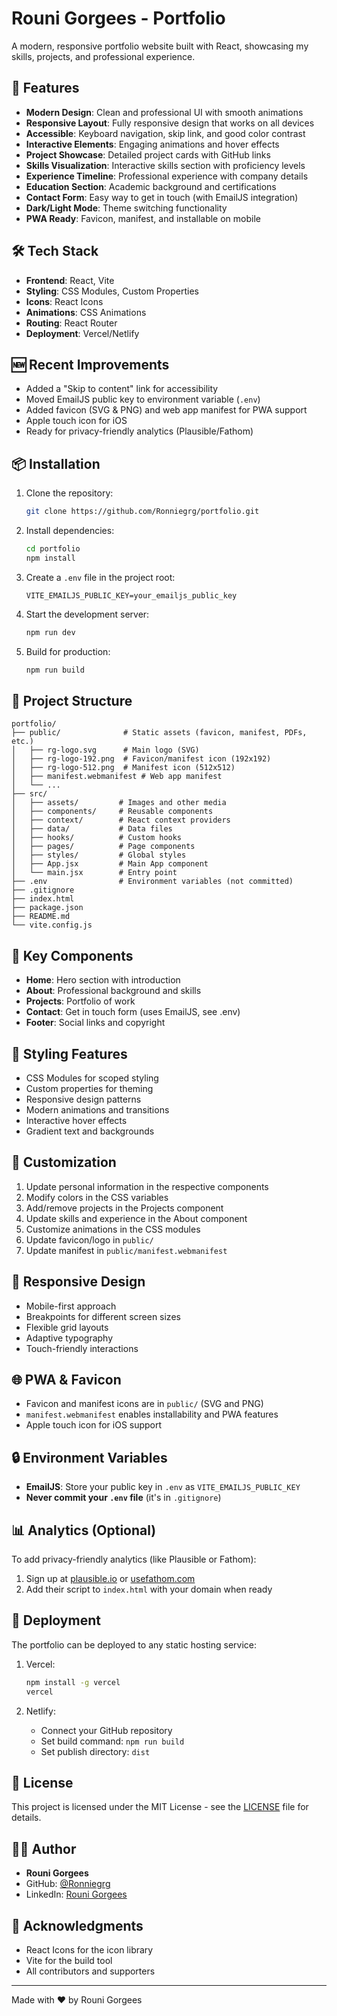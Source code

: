 # Rouni Gorgees - Portfolio

A modern, responsive portfolio website built with React, showcasing my skills, projects, and professional experience.

## 🚀 Features

- **Modern Design**: Clean and professional UI with smooth animations
- **Responsive Layout**: Fully responsive design that works on all devices
- **Accessible**: Keyboard navigation, skip link, and good color contrast
- **Interactive Elements**: Engaging animations and hover effects
- **Project Showcase**: Detailed project cards with GitHub links
- **Skills Visualization**: Interactive skills section with proficiency levels
- **Experience Timeline**: Professional experience with company details
- **Education Section**: Academic background and certifications
- **Contact Form**: Easy way to get in touch (with EmailJS integration)
- **Dark/Light Mode**: Theme switching functionality
- **PWA Ready**: Favicon, manifest, and installable on mobile

## 🛠️ Tech Stack

- **Frontend**: React, Vite
- **Styling**: CSS Modules, Custom Properties
- **Icons**: React Icons
- **Animations**: CSS Animations
- **Routing**: React Router
- **Deployment**: Vercel/Netlify

## 🆕 Recent Improvements

- Added a "Skip to content" link for accessibility
- Moved EmailJS public key to environment variable (`.env`)
- Added favicon (SVG & PNG) and web app manifest for PWA support
- Apple touch icon for iOS
- Ready for privacy-friendly analytics (Plausible/Fathom)

## 📦 Installation

1. Clone the repository:

   ```bash
   git clone https://github.com/Ronniegrg/portfolio.git
   ```

2. Install dependencies:

   ```bash
   cd portfolio
   npm install
   ```

3. Create a `.env` file in the project root:

   ```env
   VITE_EMAILJS_PUBLIC_KEY=your_emailjs_public_key
   ```

4. Start the development server:

   ```bash
   npm run dev
   ```

5. Build for production:
   ```bash
   npm run build
   ```

## 🎨 Project Structure

```
portfolio/
├── public/              # Static assets (favicon, manifest, PDFs, etc.)
│   ├── rg-logo.svg      # Main logo (SVG)
│   ├── rg-logo-192.png  # Favicon/manifest icon (192x192)
│   ├── rg-logo-512.png  # Manifest icon (512x512)
│   ├── manifest.webmanifest # Web app manifest
│   └── ...
├── src/
│   ├── assets/         # Images and other media
│   ├── components/     # Reusable components
│   ├── context/        # React context providers
│   ├── data/           # Data files
│   ├── hooks/          # Custom hooks
│   ├── pages/          # Page components
│   ├── styles/         # Global styles
│   ├── App.jsx         # Main App component
│   └── main.jsx        # Entry point
├── .env                # Environment variables (not committed)
├── .gitignore
├── index.html
├── package.json
├── README.md
└── vite.config.js
```

## 🎯 Key Components

- **Home**: Hero section with introduction
- **About**: Professional background and skills
- **Projects**: Portfolio of work
- **Contact**: Get in touch form (uses EmailJS, see .env)
- **Footer**: Social links and copyright

## 🎨 Styling Features

- CSS Modules for scoped styling
- Custom properties for theming
- Responsive design patterns
- Modern animations and transitions
- Interactive hover effects
- Gradient text and backgrounds

## 🔧 Customization

1. Update personal information in the respective components
2. Modify colors in the CSS variables
3. Add/remove projects in the Projects component
4. Update skills and experience in the About component
5. Customize animations in the CSS modules
6. Update favicon/logo in `public/`
7. Update manifest in `public/manifest.webmanifest`

## 📱 Responsive Design

- Mobile-first approach
- Breakpoints for different screen sizes
- Flexible grid layouts
- Adaptive typography
- Touch-friendly interactions

## 🌐 PWA & Favicon

- Favicon and manifest icons are in `public/` (SVG and PNG)
- `manifest.webmanifest` enables installability and PWA features
- Apple touch icon for iOS support

## 🔒 Environment Variables

- **EmailJS**: Store your public key in `.env` as `VITE_EMAILJS_PUBLIC_KEY`
- **Never commit your `.env` file** (it's in `.gitignore`)

## 📊 Analytics (Optional)

To add privacy-friendly analytics (like Plausible or Fathom):

1. Sign up at [plausible.io](https://plausible.io/) or [usefathom.com](https://usefathom.com/)
2. Add their script to `index.html` with your domain when ready

## 🚀 Deployment

The portfolio can be deployed to any static hosting service:

1. Vercel:

   ```bash
   npm install -g vercel
   vercel
   ```

2. Netlify:
   - Connect your GitHub repository
   - Set build command: `npm run build`
   - Set publish directory: `dist`

## 📄 License

This project is licensed under the MIT License - see the [LICENSE](LICENSE) file for details.

## 👨‍💻 Author

- **Rouni Gorgees**
- GitHub: [@Ronniegrg](https://github.com/Ronniegrg)
- LinkedIn: [Rouni Gorgees](https://www.linkedin.com/in/rouni-gorgees-207b56167/)

## 🙏 Acknowledgments

- React Icons for the icon library
- Vite for the build tool
- All contributors and supporters

---

Made with ❤️ by Rouni Gorgees
